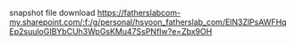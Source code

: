 snapshot file download
https://fatherslabcom-my.sharepoint.com/:f:/g/personal/hsyoon_fatherslab_com/ElN3ZlPsAWFHqEp2suuloGIBYbCUh3WpGsKMu47SsPNfIw?e=Zbx9OH
